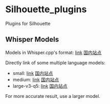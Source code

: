 # Silhouette_plugins

Plugins for Silhouette

## Whisper Models

Models in Whisper.cpp's format: [link](https://huggingface.co/ggerganov/whisper.cpp) [国内站点](https://hf-mirror.com/ggerganov/whisper.cpp)

Directly link of some multiple language models:

* small: [link](https://huggingface.co/ggerganov/whisper.cpp/resolve/main/ggml-small.bin) [国内站点](https://hf-mirror.com/ggerganov/whisper.cpp/resolve/main/ggml-small.bin)
* medium: [link](https://huggingface.co/ggerganov/whisper.cpp/resolve/main/ggml-medium.bin) [国内站点](https://hf-mirror.com/ggerganov/whisper.cpp/resolve/main/ggml-medium.bin)
* large-v3-q5: [link](https://huggingface.co/ggerganov/whisper.cpp/resolve/main/ggml-large-v3-q5_0.bin) [国内站点](https://hf-mirror.com/ggerganov/whisper.cpp/resolve/main/ggml-large-v3-q5_0.bin)

For more accurate result, use a larger model.

